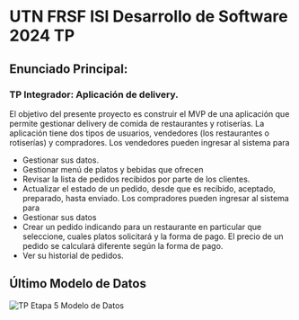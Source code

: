 # UTN FRSF ISI Desarrollo de Software 2024 TP

## Enunciado Principal:
### TP Integrador: Aplicación de delivery.
El objetivo del presente proyecto es construir el MVP de una aplicación que permite gestionar delivery de
comida de restaurantes y rotiserías.
La aplicación tiene dos tipos de usuarios, vendedores (los restaurantes o rotiserías) y compradores.
Los vendedores pueden ingresar al sistema para
- Gestionar sus datos.
- Gestionar menú de platos y bebidas que ofrecen
- Revisar la lista de pedidos recibidos por parte de los clientes.
- Actualizar el estado de un pedido, desde que es recibido, aceptado, preparado, hasta enviado.
Los compradores pueden ingresar al sistema para
- Gestionar sus datos
- Crear un pedido indicando para un restaurante en particular que seleccione, cuales platos solicitará
y la forma de pago. El precio de un pedido se calculará diferente según la forma de pago.
- Ver su historial de pedidos.

## Último Modelo de Datos
![TP Etapa 5 Modelo de Datos](https://github.com/user-attachments/assets/07b777da-4774-4ac3-887a-e20aaab5d234)
